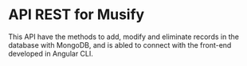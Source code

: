 # API REST for Musify
This API have the methods to add, modify and eliminate records in the database with MongoDB, and is abled to connect with the front-end developed in Angular CLI.
